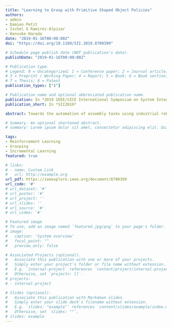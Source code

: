 ```yaml
---
title: "Learning to Grasp with Primitive Shaped Object Policies"
authors:
- admin
- Damien Petit
- Ixchel G Ramirez-Alpizar
- Kensuke Harada
date: "2019-01-16T00:00:00Z"
doi: "https://doi.org/10.1109/SII.2019.8700399"

# Schedule page publish date (NOT publication's date).
publishDate: "2019-01-16T00:00:00Z"

# Publication type.
# Legend: 0 = Uncategorized; 1 = Conference paper; 2 = Journal article;
# 3 = Preprint / Working Paper; 4 = Report; 5 = Book; 6 = Book section;
# 7 = Thesis; 8 = Patent
publication_types: ["1"]

# Publication name and optional abbreviated publication name.
publication: In *2019 IEEE/SICE International Symposium on System Integration*
publication_short: In *SII2019*

abstract: Towards the automation of assembly tasks using industrial robot manipulators, improving the robotic grasping is essential. In this paper, we employed a reinforcement learning method based on the policy search algorithm, call Guided Policy Search, to learn policies for the grasping problem. The goal was to evaluate if policies trained solely using sets of primitive shaped objects, can still achieve the task of grasping objects of more complex shapes. The results show that even using simple shaped objects; the method can learn policies that generalize to more complex shapes. Additionally, a robustness test was conducted to show that the visual component of the policy helps to guide the system when there is an error in the estimation of the target object pose.

# Summary. An optional shortened abstract.
# summary: Lorem ipsum dolor sit amet, consectetur adipiscing elit. Duis posuere tellus ac convallis placerat. Proin tincidunt magna sed ex sollicitudin condimentum.

tags:
- Reinforcement Learning
- Grasping
- Incremental Learning
featured: true

# links:
# - name: Custom Link
#   url: http://example.org
url_pdf: https://ieeexplore.ieee.org/document/8700399
url_code: '#'
# url_dataset: '#'
# url_poster: '#'
# url_project: ''
# url_slides: ''
# url_source: '#'
# url_video: '#'

# Featured image
# To use, add an image named `featured.jpg/png` to your page's folder. 
# image:
#   caption: 'System overview'
#   focal_point: ""
#   preview_only: false

# Associated Projects (optional).
#   Associate this publication with one or more of your projects.
#   Simply enter your project's folder or file name without extension.
#   E.g. `internal-project` references `content/project/internal-project/index.md`.
#   Otherwise, set `projects: []`.
# projects:
# - internal-project

# Slides (optional).
#   Associate this publication with Markdown slides.
#   Simply enter your slide deck's filename without extension.
#   E.g. `slides: "example"` references `content/slides/example/index.md`.
#   Otherwise, set `slides: ""`.
# slides: example
---
```


<!-- {{% alert note %}}
Click the *Cite* button above to demo the feature to enable visitors to import publication metadata into their reference management software.
{{% /alert %}} -->

<!-- {{% alert note %}}
Click the *Slides* button above to demo Academic's Markdown slides feature.
{{% /alert %}}

Supplementary notes can be added here, including [code and math](https://sourcethemes.com/academic/docs/writing-markdown-latex/). -->

